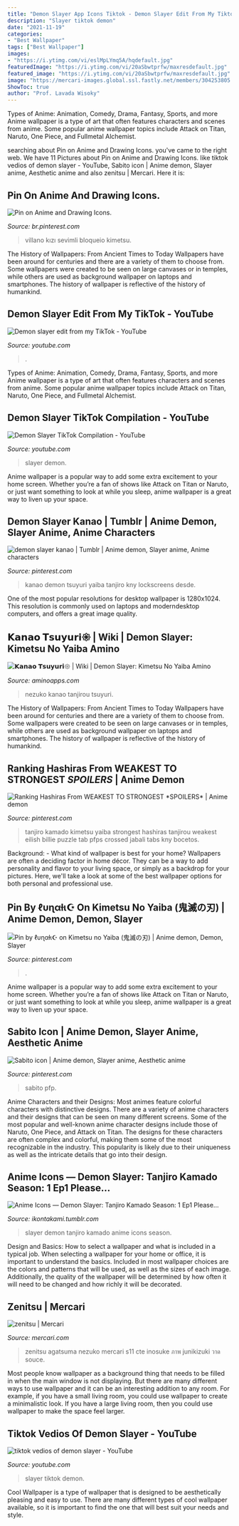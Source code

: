 ```yaml
---
title: "Demon Slayer App Icons Tiktok - Demon Slayer Edit From My Tiktok"
description: "Slayer tiktok demon"
date: "2021-11-19"
categories:
- "Best Wallpaper"
tags: ["Best Wallpaper"]
images:
- "https://i.ytimg.com/vi/eslMpLYmq5A/hqdefault.jpg"
featuredImage: "https://i.ytimg.com/vi/20aSbwtprfw/maxresdefault.jpg"
featured_image: "https://i.ytimg.com/vi/20aSbwtprfw/maxresdefault.jpg"
image: "https://mercari-images.global.ssl.fastly.net/members/304253805.jpg?1602302908"
ShowToc: true
author: "Prof. Lavada Wisoky"
---
```



Types of Anime: Animation, Comedy, Drama, Fantasy, Sports, and more
Anime wallpaper is a type of art that often features characters and scenes from anime. Some popular anime wallpaper topics include Attack on Titan, Naruto, One Piece, and Fullmetal Alchemist.

	

		
searching about Pin on Anime and Drawing Icons. you've came to the right web. We have 11 Pictures about Pin on Anime and Drawing Icons. like tiktok vedios of demon slayer - YouTube, Sabito icon | Anime demon, Slayer anime, Aesthetic anime and also zenitsu | Mercari. Here it is:
		
    
## Pin On Anime And Drawing Icons.

<img loading=lazy src="https://i.pinimg.com/736x/70/64/9f/70649f7eb2d2df0e073abeb6cd6de6a6.jpg" onerror="this.onerror=null;this.src='https://tse1.mm.bing.net/th?id=OIP.ccmNtymRD685fzYLxYO8BwHaHc&amp;pid=15.1';" alt="Pin on Anime and Drawing Icons.">

_Source: br.pinterest.com_

>villano kızı sevimli bloqueio kimetsu. 

	

The History of Wallpapers: From Ancient Times to Today
Wallpapers have been around for centuries and there are a variety of them to choose from. Some wallpapers were created to be seen on large canvases or in temples, while others are used as background wallpaper on laptops and smartphones. The history of wallpaper is reflective of the history of humankind.

    
## Demon Slayer Edit From My TikTok - YouTube

<img loading=lazy src="https://i.ytimg.com/vi/7JMfxftM47w/hqdefault.jpg" onerror="this.onerror=null;this.src='https://tse4.mm.bing.net/th?id=OIP.S-W03B8nm4UyR-pNXJaNQwHaFj&amp;pid=15.1';" alt="Demon slayer edit from my TikTok - YouTube">

_Source: youtube.com_

>. 

	

Types of Anime: Animation, Comedy, Drama, Fantasy, Sports, and more
Anime wallpaper is a type of art that often features characters and scenes from anime. Some popular anime wallpaper topics include Attack on Titan, Naruto, One Piece, and Fullmetal Alchemist.

    
## Demon Slayer TikTok Compilation - YouTube

<img loading=lazy src="https://i.ytimg.com/vi/eslMpLYmq5A/hqdefault.jpg" onerror="this.onerror=null;this.src='https://tse3.mm.bing.net/th?id=OIP.Vq4LEAaCh2GO2UIiHNYa4wHaFj&amp;pid=15.1';" alt="Demon Slayer TikTok Compilation - YouTube">

_Source: youtube.com_

>slayer demon. 

	

Anime wallpaper is a popular way to add some extra excitement to your home screen. Whether you’re a fan of shows like Attack on Titan or Naruto, or just want something to look at while you sleep, anime wallpaper is a great way to liven up your space.

    
## Demon Slayer Kanao | Tumblr | Anime Demon, Slayer Anime, Anime Characters

<img loading=lazy src="https://i.pinimg.com/736x/7e/31/c2/7e31c209b9de313796b59b9e7e79392d.jpg" onerror="this.onerror=null;this.src='https://tse1.mm.bing.net/th?id=OIP.qzo2QuIuxVtDfcqPs6d97AAAAA&amp;pid=15.1';" alt="demon slayer kanao | Tumblr | Anime demon, Slayer anime, Anime characters">

_Source: pinterest.com_

>kanao demon tsuyuri yaiba tanjiro kny lockscreens desde. 

	

One of the most popular resolutions for desktop wallpaper is 1280x1024. This resolution is commonly used on laptops and moderndesktop computers, and offers a great image quality.

    
## 𝗞𝗮𝗻𝗮𝗼 𝗧𝘀𝘂𝘆𝘂𝗿𝗶𑁍 | Wiki | Demon Slayer: Kimetsu No Yaiba Amino

<img loading=lazy src="http://pm1.narvii.com/7588/f41d438a9de135306b15c35989e16364af464796r1-736-736v2_00.jpg" onerror="this.onerror=null;this.src='https://tse2.mm.bing.net/th?id=OIP.B3sG1xyomXENXjE8OiyyQAHaHa&amp;pid=15.1';" alt="𝗞𝗮𝗻𝗮𝗼 𝗧𝘀𝘂𝘆𝘂𝗿𝗶𑁍 | Wiki | Demon Slayer: Kimetsu No Yaiba Amino">

_Source: aminoapps.com_

>nezuko kanao tanjirou tsuyuri. 

	

The History of Wallpapers: From Ancient Times to Today
Wallpapers have been around for centuries and there are a variety of them to choose from. Some wallpapers were created to be seen on large canvases or in temples, while others are used as background wallpaper on laptops and smartphones. The history of wallpaper is reflective of the history of humankind.

    
## Ranking Hashiras From WEAKEST TO STRONGEST *SPOILERS* | Anime Demon

<img loading=lazy src="https://i.pinimg.com/736x/15/19/c6/1519c6ad408041a22d7aa277056a221f.jpg" onerror="this.onerror=null;this.src='https://tse3.mm.bing.net/th?id=OIP.PP7XPouYrryW-ney03724AHaH-&amp;pid=15.1';" alt="Ranking Hashiras From WEAKEST TO STRONGEST *SPOILERS* | Anime demon">

_Source: pinterest.com_

>tanjiro kamado kimetsu yaiba strongest hashiras tanjirou weakest eilish billie puzzle tab pfps crossed jabali tabs kny bocetos. 

	

Background: - What kind of wallpaper is best for your home?
Wallpapers are often a deciding factor in home décor. They can be a way to add personality and flavor to your living space, or simply as a backdrop for your pictures. Here, we'll take a look at some of the best wallpaper options for both personal and professional use.

    
## Pin By ℓυɳαƚι☪ On Kimetsu No Yaiba (鬼滅の刃) | Anime Demon, Demon, Slayer

<img loading=lazy src="https://i.pinimg.com/736x/52/92/cc/5292cc813f33fb90541ed3c5c11a8c20.jpg" onerror="this.onerror=null;this.src='https://tse2.mm.bing.net/th?id=OIP.wO-3fTm1wKk90Z52CwT01AHaHa&amp;pid=15.1';" alt="Pin by ℓυɳαƚι☪ on Kimetsu no Yaiba (鬼滅の刃) | Anime demon, Demon, Slayer">

_Source: pinterest.com_

>. 

	

Anime wallpaper is a popular way to add some extra excitement to your home screen. Whether you’re a fan of shows like Attack on Titan or Naruto, or just want something to look at while you sleep, anime wallpaper is a great way to liven up your space.

    
## Sabito Icon | Anime Demon, Slayer Anime, Aesthetic Anime

<img loading=lazy src="https://i.pinimg.com/736x/12/ba/84/12ba845330e8d10a31de089352768edb.jpg" onerror="this.onerror=null;this.src='https://tse4.mm.bing.net/th?id=OIP._a9ljdgeK5rZQKcxJzaK_QHaHa&amp;pid=15.1';" alt="Sabito icon | Anime demon, Slayer anime, Aesthetic anime">

_Source: pinterest.com_

>sabito pfp. 

	

Anime Characters and their Designs: Most animes feature colorful characters with distinctive designs.
There are a variety of anime characters and their designs that can be seen on many different screens. Some of the most popular and well-known anime character designs include those of Naruto, One Piece, and Attack on Titan. The designs for these characters are often complex and colorful, making them some of the most recognizable in the industry. This popularity is likely due to their uniqueness as well as the intricate details that go into their design.

    
## Anime Icons — Demon Slayer: Tanjiro Kamado Season: 1 Ep1 Please...

<img loading=lazy src="https://64.media.tumblr.com/90f9bfbada882e00f20483cacbfa43ad/c3bad9d94a92a363-2c/s1280x1920/c695245e2a2e84d90b79522ed0c2daee6ac43170.jpg" onerror="this.onerror=null;this.src='https://tse3.mm.bing.net/th?id=OIP.AguG9kG-gR2lf0JHIO2obQHaHa&amp;pid=15.1';" alt="Anime Icons — Demon Slayer: Tanjiro Kamado Season: 1 Ep1 Please...">

_Source: ikontakami.tumblr.com_

>slayer demon tanjiro kamado anime icons season. 

	

Design and Basics: How to select a wallpaper and what is included in a typical job.
When selecting a wallpaper for your home or office, it is important to understand the basics. Included in most wallpaper choices are the colors and patterns that will be used, as well as the sizes of each image. Additionally, the quality of the wallpaper will be determined by how often it will need to be changed and how richly it will be decorated.

    
## Zenitsu | Mercari

<img loading=lazy src="https://mercari-images.global.ssl.fastly.net/members/304253805.jpg?1602302908" onerror="this.onerror=null;this.src='https://tse3.mm.bing.net/th?id=OIP.l1ZDq1Xj-twZ4vs0Pl7sTwHaHa&amp;pid=15.1';" alt="zenitsu | Mercari">

_Source: mercari.com_

>zenitsu agatsuma nezuko mercari s11 cte inosuke ภาพ junikizuki วาด souce. 

	

Most people know wallpaper as a background thing that needs to be filled in when the main window is not displaying. But there are many different ways to use wallpaper and it can be an interesting addition to any room. For example, if you have a small living room, you could use wallpaper to create a minimalistic look. If you have a large living room, then you could use wallpaper to make the space feel larger.

    
## Tiktok Vedios Of Demon Slayer - YouTube

<img loading=lazy src="https://i.ytimg.com/vi/20aSbwtprfw/maxresdefault.jpg" onerror="this.onerror=null;this.src='https://tse3.mm.bing.net/th?id=OIP.g21HOaqJSKFnwuEE_D3oZQHaEK&amp;pid=15.1';" alt="tiktok vedios of demon slayer - YouTube">

_Source: youtube.com_

>slayer tiktok demon. 

	

Cool Wallpaper is a type of wallpaper that is designed to be aesthetically pleasing and easy to use. There are many different types of cool wallpaper available, so it is important to find the one that will best suit your needs and style.


